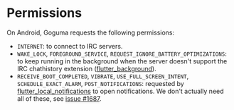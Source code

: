 # Permissions

On Android, Goguma requests the following permissions:

- `INTERNET`: to connect to IRC servers.
- `WAKE_LOCK`, `FOREGROUND_SERVICE`, `REQUEST_IGNORE_BATTERY_OPTIMIZATIONS`:
  to keep running in the background when the server doesn't support the IRC
  chathistory extension ([flutter_background]).
- `RECEIVE_BOOT_COMPLETED`, `VIBRATE`, `USE_FULL_SCREEN_INTENT`,
  `SCHEDULE_EXACT_ALARM`, `POST_NOTIFICATIONS`: requested by
  [flutter_local_notifications] to open notifications. We don't actually need
  all of these, see [issue #1687][1687].

[flutter_background]: https://pub.dev/packages/flutter_background#android
[flutter_local_notifications]: https://github.com/MaikuB/flutter_local_notifications/blob/master/flutter_local_notifications/android/src/main/AndroidManifest.xml
[1687]: https://github.com/MaikuB/flutter_local_notifications/issues/1687
